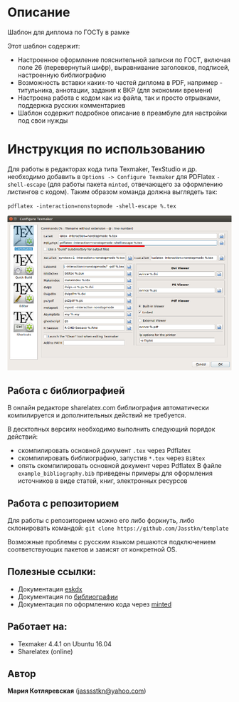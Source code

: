 # Описание
Шаблон для диплома по ГОСТу в рамке

Этот шаблон содержит:
* Настроенное оформление пояснительной записки по ГОСТ, включая поле 26 (перевернутый шифр), выравнивание заголовков, подписей, настроенную библиографию
* Возможность вставки каких-то частей диплома в PDF, например - титульника, аннотации, задания к ВКР (для экономии времени)
* Настроена работа с кодом как из файла, так и просто отрывками, поддержка русских комментариев
* Шаблон содержит подробное описание в преамбуле для настройки под свои нужды

# Инструкция по использованию
Для работы в редакторах кода типа Texmaker, TexStudio и др. необходимо добавить в `Options -> Configure Texmaker` для PDFlatex `-shell-escape` (для работы пакета `minted`, отвечающего за оформлению листингов с кодом). Таким образом команда должна выглядеть так:

`pdflatex -interaction=nonstopmode -shell-escape %.tex` 

![Configure Texmaker](/other/1.png)

## Работа с библиографией
В онлайн редакторе sharelatex.com библиография автоматически компилируется и дополнительных действий не требуется.

В десктопных версиях необходимо выполнить следующий порядок действий:
* скомпилировать основной документ `.tex` через Pdflatex 
* скомпилировать библиографию, запустив `*.tex` через `BiBtex`
* опять скомпилировать основной документ через Pdflatex
В файле `example_bibliography.bib` приведены примеры для оформления источников в виде статей, книг, электронных ресурсов

## Работа с репозиторием
Для работы с репозиторием можно его либо форкнуть, либо склонировать командой:
`git clone https://github.com/Jasstkn/template`

Возможные проблемы с русским языком решаются подключением соответствующих пакетов и зависят от конкретной OS.

## Полезные ссылки:
* Документация [eskdx](http://mirrors.mi.ras.ru/CTAN/macros/latex/contrib/eskdx/manual/eskdx.pdf)
* Документация по [библиографии](https://ru.sharelatex.com/learn/Bibliography_management_in_LaTeX)
* Документация по оформлению кода через [minted](https://ru.sharelatex.com/learn/Code_Highlighting_with_minted)

## Работает на:
* Texmaker 4.4.1 on Ubuntu 16.04
* Sharelatex (online)

## Автор
**Мария Котляревская** (jasssstkn@yahoo.com)

